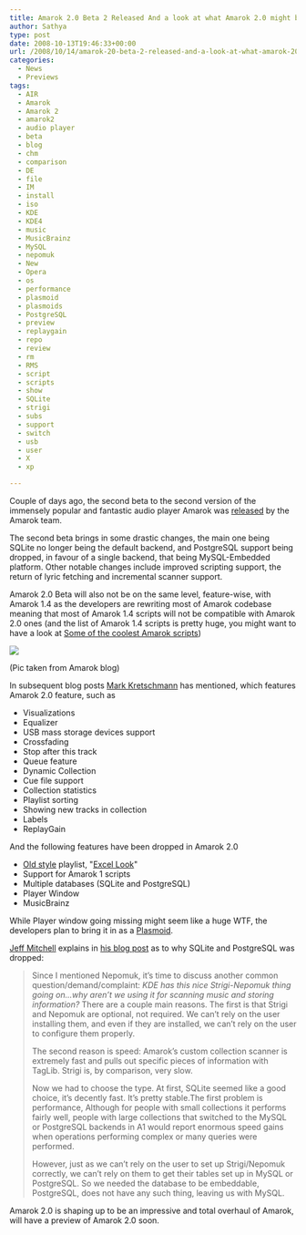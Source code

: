 ```yaml
---
title: Amarok 2.0 Beta 2 Released And a look at what Amarok 2.0 might bring in
author: Sathya
type: post
date: 2008-10-13T19:46:33+00:00
url: /2008/10/14/amarok-20-beta-2-released-and-a-look-at-what-amarok-20-might-bring-in/
categories:
  - News
  - Previews
tags:
  - AIR
  - Amarok
  - Amarok 2
  - amarok2
  - audio player
  - beta
  - blog
  - chm
  - comparison
  - DE
  - file
  - IM
  - install
  - iso
  - KDE
  - KDE4
  - music
  - MusicBrainz
  - MySQL
  - nepomuk
  - New
  - Opera
  - os
  - performance
  - plasmoid
  - plasmoids
  - PostgreSQL
  - preview
  - replaygain
  - repo
  - review
  - rm
  - RMS
  - script
  - scripts
  - show
  - SQLite
  - strigi
  - subs
  - support
  - switch
  - usb
  - user
  - X
  - xp

---
```

Couple of days ago, the second beta to the second version of the immensely popular and fantastic audio player Amarok was <a href="http://amarok.kde.org/blog/archives/807-Amarok-2-Beta-2-released.html" target="_blank">released</a> by the Amarok team.

The second beta brings in some drastic changes, the main one being SQLite no longer being the default backend, and PostgreSQL support being dropped, in favour of a single backend, that being MySQL-Embedded platform. Other notable changes include improved scripting support, the return of lyric fetching and incremental scanner support.

<!--more-->

Amarok 2.0 Beta will also not be on the same level, feature-wise, with Amarok 1.4 as the developers are rewriting most of Amarok codebase meaning that most of Amarok 1.4 scripts will not be compatible with Amarok 2.0 ones (and the list of Amarok 1.4 scripts is pretty huge, you might want to have a look at <a href="sathyasays.com/2008/08/03/some-really-cool-and-must-have-amarok-scripts/" target="_blank">Some of the coolest Amarok scripts</a>)

<a href="http://1.bp.blogspot.com/_vlB73cxVKVI/SOr9Xk4OGJI/AAAAAAAAAF8/9eNUkLdG5w4/s1600-h/applet3.png" target="_blank"><img src="http://1.bp.blogspot.com/_vlB73cxVKVI/SOr9Xk4OGJI/AAAAAAAAAF8/9eNUkLdG5w4/s400/applet3.png" /></a> 

(Pic taken from Amarok blog)

In subsequent blog posts [Mark Kretschmann][1] has mentioned, which features Amarok 2.0 feature, such as

  * Visualizations
  * Equalizer
  * USB mass storage devices support
  * Crossfading
  * Stop after this track
  * Queue feature
  * Dynamic Collection
  * Cue file support
  * Collection statistics
  * Playlist sorting
  * Showing new tracks in collection
  * Labels
  * ReplayGain

And the following features have been dropped in Amarok 2.0

  * <a href="http://amarok.kde.org/blog/archives/502-Playlist-mockup,-part-deux.html" target="_blank">Old style</a> playlist, "<a href="http://amarok.kde.org/blog/archives/810-The-Old-style-Playlist-Is-Dead,-Long-Live-The-Old-style-Playlist.html" target="_blank">Excel Look</a>"
  * Support for Amarok 1 scripts
  * Multiple databases (SQLite and PostgreSQL)
  * Player Window 
  * MusicBrainz 

While Player window going missing might seem like a huge WTF, the developers plan to bring it in as a <a href="http://sathyasays.com/tag/plasmoid" target="_blank">Plasmoid</a>.

[Jeff Mitchell][2] explains in <a href="http://amarok.kde.org/blog/archives/812-MySQL-in-Amarok-2-The-Reality.html" target="_blank">his blog post</a> as to why SQLite and PostgreSQL was dropped:

> Since I mentioned Nepomuk, it&#8217;s time to discuss another common question/demand/complaint: _KDE has this nice Strigi-Nepomuk thing going on&#8230;why aren&#8217;t we using it for scanning music and storing information?_ There are a couple main reasons. The first is that Strigi and Nepomuk are optional, not required. We can&#8217;t rely on the user installing them, and even if they are installed, we can&#8217;t rely on the user to configure them properly.
> 
> The second reason is speed: Amarok&#8217;s custom collection scanner is extremely fast and pulls out specific pieces of information with TagLib. Strigi is, by comparison, very slow.
> 
> Now we had to choose the type. At first, SQLite seemed like a good choice, it&#8217;s decently fast. It&#8217;s pretty stable.The first problem is performance, Although for people with small collections it performs fairly well, people with large collections that switched to the MySQL or PostgreSQL backends in A1 would report enormous speed gains when operations performing complex or many queries were performed.
> 
> However, just as we can&#8217;t rely on the user to set up Strigi/Nepomuk correctly, we can&#8217;t rely on them to get their tables set up in MySQL or PostgreSQL. So we needed the database to be embeddable, PostgreSQL, does not have any such thing, leaving us with MySQL.

Amarok 2.0 is shaping up to be an impressive and total overhaul of Amarok, will have a preview of Amarok 2.0 soon.

 [1]: http://amarok.kde.org/blog/authors/2-Mark-Kretschmann
 [2]: http://amarok.kde.org/blog/authors/14-Jeff-Mitchell